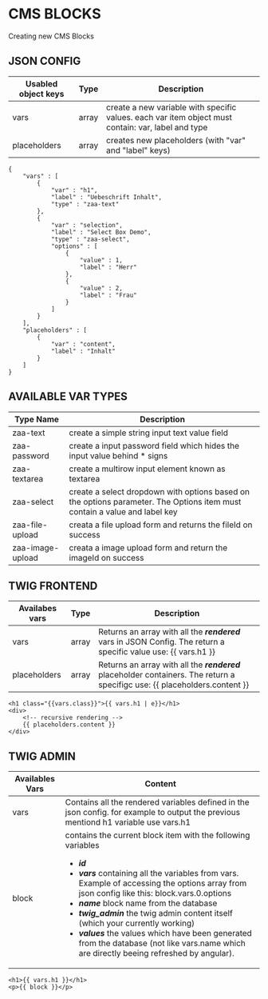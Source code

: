 CMS BLOCKS
==========

Creating new CMS Blocks

JSON CONFIG
-----------

| Usabled object keys | Type   |  Description
| ------------------- | ------ | -------------
| vars				  | array  | create a new variable with specific values. each var item object must contain: var, label and type
| placeholders		  | array  | creates new placeholders (with "var" and "label" keys)

```
{
    "vars" : [
        {
            "var" : "h1",
            "label" : "Uebeschrift Inhalt",
            "type" : "zaa-text"
        },
        {
        	"var" : "selection",
        	"label" : "Select Box Demo",
        	"type" : "zaa-select",
        	"options" : [
        		{ 
        			"value" : 1, 
        			"label" : "Herr" 
    			},
        		{ 
        			"value" : 2,
        			"label" : "Frau"
    			}
        	]
        }
    ],
    "placeholders" : [
    	{
    		"var" : "content", 
    		"label" : "Inhalt"
    	}
    ]
}
```

AVAILABLE VAR TYPES
-------------------

| Type Name				| Description
| --------------------- | -----------
| zaa-text		| create a simple string input text value field
| zaa-password	| create a input password field which hides the input value behind * signs
| zaa-textarea			| create a multirow input element known as textarea
| zaa-select		| create a select dropdown with options based on the options parameter. The Options item must contain a value and label key
| zaa-file-upload		| creata a file upload form and returns the fileId on success
| zaa-image-upload		| creata a image upload form and return the imageId on success


TWIG FRONTEND
------------

| Availabes vars | Type   |  Description
| ------------------- | ------ | -------------
| vars				  | array  | Returns an array with all the ***rendered*** vars in JSON Config. The return a specific value use: {{ vars.h1 }}
| placeholders		  | array  | Returns an array with all the ***rendered*** placeholder containers. The return a specifigc use: {{ placeholders.content }}

```
<h1 class="{{vars.class}}">{{ vars.h1 | e}}</h1>
<div>
	<!-- recursive rendering -->
	{{ placeholders.content }}
</div>
```


TWIG ADMIN
-----------

| Availables Vars | Content
| --------------- | ------- 
| vars			  | Contains all the rendered variables defined in the json config. for example to output the previous mentiond h1 variable use vars.h1
| block			  | contains the current block item with the following variables <ul><li>***id*** </li><li>***vars*** containing all the variables from vars. Example of accessing the options array from json config like this: block.vars.0.options</li><li>***name*** block name from the database</li><li>***twig_admin*** the twig admin content itself (which your currently working)</li><li>***values*** the values which have been generated from the database (not like vars.name which are directly beeing refreshed by angular).</li></ul>

```
<h1>{{ vars.h1 }}</h1>
<p>{{ block }}</p>
```